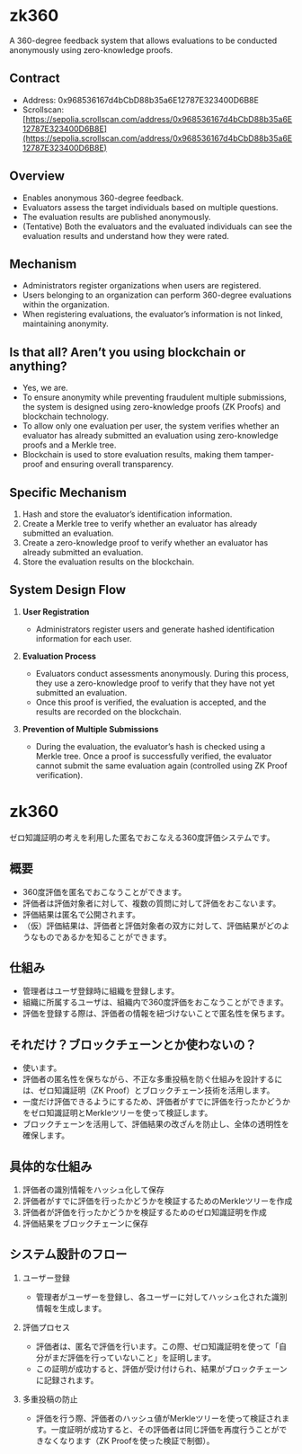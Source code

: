 # zk360

A 360-degree feedback system that allows evaluations to be conducted anonymously using zero-knowledge proofs.

## Contract

- Address: 0x968536167d4bCbD88b35a6E12787E323400D6B8E
- Scrollscan: [https://sepolia.scrollscan.com/address/0x968536167d4bCbD88b35a6E12787E323400D6B8E](https://sepolia.scrollscan.com/address/0x968536167d4bCbD88b35a6E12787E323400D6B8E)

## Overview

- Enables anonymous 360-degree feedback.
- Evaluators assess the target individuals based on multiple questions.
- The evaluation results are published anonymously.
- (Tentative) Both the evaluators and the evaluated individuals can see the evaluation results and understand how they were rated.

## Mechanism

- Administrators register organizations when users are registered.
- Users belonging to an organization can perform 360-degree evaluations within the organization.
- When registering evaluations, the evaluator’s information is not linked, maintaining anonymity.

## Is that all? Aren’t you using blockchain or anything?

- Yes, we are.
- To ensure anonymity while preventing fraudulent multiple submissions, the system is designed using zero-knowledge proofs (ZK Proofs) and blockchain technology.
- To allow only one evaluation per user, the system verifies whether an evaluator has already submitted an evaluation using zero-knowledge proofs and a Merkle tree.
- Blockchain is used to store evaluation results, making them tamper-proof and ensuring overall transparency.

## Specific Mechanism

1. Hash and store the evaluator’s identification information.
2. Create a Merkle tree to verify whether an evaluator has already submitted an evaluation.
3. Create a zero-knowledge proof to verify whether an evaluator has already submitted an evaluation.
4. Store the evaluation results on the blockchain.

## System Design Flow

1. **User Registration**
   - Administrators register users and generate hashed identification information for each user.

2. **Evaluation Process**
   - Evaluators conduct assessments anonymously. During this process, they use a zero-knowledge proof to verify that they have not yet submitted an evaluation.
   - Once this proof is verified, the evaluation is accepted, and the results are recorded on the blockchain.

3. **Prevention of Multiple Submissions**
   - During the evaluation, the evaluator’s hash is checked using a Merkle tree. Once a proof is successfully verified, the evaluator cannot submit the same evaluation again (controlled using ZK Proof verification).

# zk360

ゼロ知識証明の考えを利用した匿名でおこなえる360度評価システムです。

## 概要

- 360度評価を匿名でおこなうことができます。
- 評価者は評価対象者に対して、複数の質問に対して評価をおこないます。
- 評価結果は匿名で公開されます。
- （仮）評価結果は、評価者と評価対象者の双方に対して、評価結果がどのようなものであるかを知ることができます。

## 仕組み

- 管理者はユーザ登録時に組織を登録します。
- 組織に所属するユーザは、組織内で360度評価をおこなうことができます。
- 評価を登録する際は、評価者の情報を紐づけないことで匿名性を保ちます。

## それだけ？ブロックチェーンとか使わないの？

- 使います。
- 評価者の匿名性を保ちながら、不正な多重投稿を防ぐ仕組みを設計するには、ゼロ知識証明（ZK Proof）とブロックチェーン技術を活用します。
- 一度だけ評価できるようにするため、評価者がすでに評価を行ったかどうかをゼロ知識証明とMerkleツリーを使って検証します。
- ブロックチェーンを活用して、評価結果の改ざんを防止し、全体の透明性を確保します。

## 具体的な仕組み

1. 評価者の識別情報をハッシュ化して保存
2. 評価者がすでに評価を行ったかどうかを検証するためのMerkleツリーを作成
3. 評価者が評価を行ったかどうかを検証するためのゼロ知識証明を作成
4. 評価結果をブロックチェーンに保存

## システム設計のフロー

1. ユーザー登録
    - 管理者がユーザーを登録し、各ユーザーに対してハッシュ化された識別情報を生成します。

2. 評価プロセス
    - 評価者は、匿名で評価を行います。この際、ゼロ知識証明を使って「自分がまだ評価を行っていないこと」を証明します。
    - この証明が成功すると、評価が受け付けられ、結果がブロックチェーンに記録されます。

3. 多重投稿の防止
    - 評価を行う際、評価者のハッシュ値がMerkleツリーを使って検証されます。一度証明が成功すると、その評価者は同じ評価を再度行うことができなくなります（ZK Proofを使った検証で制御）。

